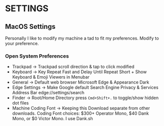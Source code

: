 # SETTINGS

## MacOS Settings
Personally I like to modify my machine a tad to fit my preferences.
Modify to your preference.

### Open System Preferences

- Trackpad -> Trackpad scroll direction & tap to click modified
- Keyboard -> Key Repeat Fast and Delay Until Repeat Short + Show Keyboard & Emoji Viewers in Menubar
- General -> Default web browser Microsoft Edge & Appearance Dark
- Edge Settings -> Make Google default Search Engine Privacy & Services Address Bar edge://settings/search
- Finder -> Root/Home Directory press `Cmd+Shift+.` to toggle/show hidden dot files
- Machine Coding Font -> Keeping this Download separate from other downloads. Coding Font choices: $300+ Operator Mono, $40 Dank Mono, or $0 Victor Mono. I use Dank.sh 
